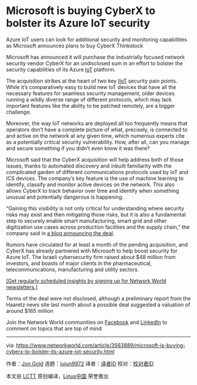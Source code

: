 [#]: collector: (lujun9972)
[#]: translator: ( )
[#]: reviewer: ( )
[#]: publisher: ( )
[#]: url: ( )
[#]: subject: (Microsoft is buying CyberX to bolster its Azure IoT security)
[#]: via: (https://www.networkworld.com/article/3563889/microsoft-is-buying-cyberx-to-bolster-its-azure-iot-security.html)
[#]: author: (Jon Gold https://www.networkworld.com/author/Jon-Gold/)

Microsoft is buying CyberX to bolster its Azure IoT security
======
Azure IoT users can look for additional security and monitoring capabilities as Microsoft announces plans to buy CyberX
Thinkstock

Microsoft has announced it will purchase the industrially focused network security vendor CyberX for an undisclosed sum in an effort to bolster the security capabilities of its Azure [IoT][1] platform.

The acquisition strikes at the heart of two key [IIoT][2] security pain points. While it’s comparatively easy to build new IoT devices that have all the necessary features for seamless security management, older devices running a wildly diverse range of different protocols, which may lack important features like the ability to be patched remotely, are a bigger challenge.

Moreover, the way IoT networks are deployed all too frequently means that operators don’t have a complete picture of what, precisely, is connected to and active on the network at any given time, which numerous experts cite as a potentially critical security vulnerability. How, after all, can you manage and secure something if you didn’t even know it was there?

Microsoft said that the CyberX acquisition will help address both of those issues, thanks to automated discovery and inbuilt familiarity with the complicated garden of different communications protocols used by IoT and ICS devices. The company’s key feature is the use of machine learning to identify, classify and monitor active devices on the network. This also allows CyberX to track behavior over time and identify when something unusual and potentially dangerous is happening.

“Gaining this visibility is not only critical for understanding where security risks may exist and then mitigating those risks, but it is also a fundamental step to securely enable smart manufacturing, smart grid and other digitization use cases across production facilities and the supply chain,” the company said in [a blog announcing the deal][3].

Rumors have circulated for at least a month of the pending acquisition, and CyberX has already partnered with Microsoft to help boost security for Azure IoT. The Israeli cybersecurity firm raised about $48 million from investors, and boasts of major clients in the pharmaceutical, telecommunications, manufacturing and utility sectors.

[[Get regularly scheduled insights by signing up for Network World newsletters.]][4]

Terms of the deal were not disclosed, although a preliminary report from the Haaretz news site last month about a possible deal suggested a valuation of around $165 million

Join the Network World communities on [Facebook][5] and [LinkedIn][6] to comment on topics that are top of mind.

--------------------------------------------------------------------------------

via: https://www.networkworld.com/article/3563889/microsoft-is-buying-cyberx-to-bolster-its-azure-iot-security.html

作者：[Jon Gold][a]
选题：[lujun9972][b]
译者：[译者ID](https://github.com/译者ID)
校对：[校对者ID](https://github.com/校对者ID)

本文由 [LCTT](https://github.com/LCTT/TranslateProject) 原创编译，[Linux中国](https://linux.cn/) 荣誉推出

[a]: https://www.networkworld.com/author/Jon-Gold/
[b]: https://github.com/lujun9972
[1]: https://www.networkworld.com/article/3207535/what-is-iot-the-internet-of-things-explained.html
[2]: https://www.networkworld.com/article/3243928/what-is-the-industrial-internet-of-things-essentials-of-iiot.html
[3]: https://blogs.microsoft.com/blog/2020/06/22/microsoft-acquires-cyberx-to-accelerate-and-secure-customers-iot-deployments/
[4]: https://www.networkworld.com/newsletters/signup.html
[5]: https://www.facebook.com/NetworkWorld/
[6]: https://www.linkedin.com/company/network-world
